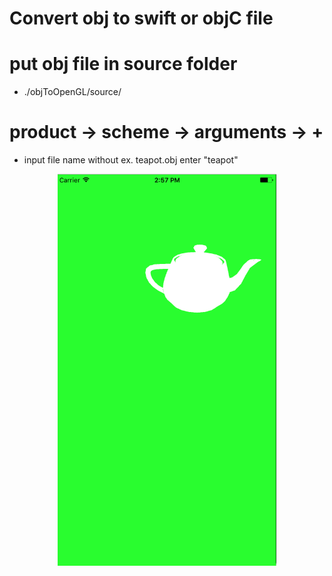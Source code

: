 # Convert obj to swift or objC file


# put obj file in source folder  

* ./objToOpenGL/source/

# product -> scheme -> arguments -> + 

* input file name without ex. teapot.obj enter "teapot" 



<p align="center">
  <img src="https://github.com/ericyu423/openGLES2/blob/master/teapot.png" width="350"/>
</p>
